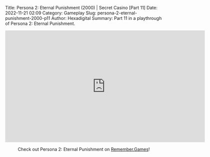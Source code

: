 Title: Persona 2: Eternal Punishment (2000) | Secret Casino [Part 11]
Date: 2022-11-21 02:09
Category: Gameplay
Slug: persona-2-eternal-punishment-2000-p11
Author: Hexadigital
Summary: Part 11 in a playthrough of Persona 2: Eternal Punishment.

<center><iframe src="https://www.youtube.com/embed/SyNAhuQgP58?feature=oembed" allow="accelerometer; autoplay; encrypted-media; gyroscope; picture-in-picture" width="640" height="360" frameborder="0"></iframe>

Check out Persona 2: Eternal Punishment on [Remember.Games](https://remember.games/game/4628/persona-2-eternal-punishment/)!</center>

